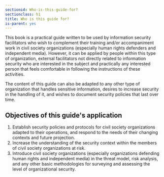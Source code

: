 ```yaml
---
sectionid: Who-is-this-guide-for?
sectionclass: h1
title: Who is this guide for?
is-parent: yes
---
```


This book is a practical guide written to be used by information security facilitators who wish to complement their training and/or accompaniment work in civil society organizations (especially human rights defenders and independent media). However, it can be applied by people within this type of organization, external facilitators not directly related to information security who are interested in the subject and practically any interested person that feels comfortable in following the instructions of these activities.

The content of this guide can also be adapted to any other type of organization that handles sensitive information, desires to increase security in the handling of it, and wishes to document security policies that last over time.

## Objectives of this guide's application
1. Establish security policies and protocols for civil society organizations adapted to their operations, and respond to the needs of their changing contexts and future projection.
2. Increase the understanding of the security context within the members of civil society organizations at risk.
3. Introduce civil society organizations (especially organizations defending human rights and independent media) in the threat model, risk analysis, and any other basic methodologies for surveying and assessing the level of organizational security.